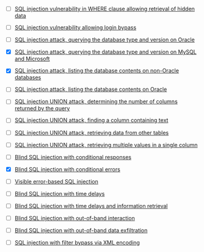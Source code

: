 - [ ] [SQL injection vulnerability in WHERE clause allowing retrieval of hidden data](https://portswigger.net/web-security/sql-injection/lab-retrieve-hidden-data)

- [ ] [SQL injection vulnerability allowing login bypass](https://portswigger.net/web-security/sql-injection/lab-login-bypass)

- [ ] [SQL injection attack, querying the database type and version on Oracle](https://portswigger.net/web-security/sql-injection/examining-the-database/lab-querying-database-version-oracle)

- [x] [SQL injection attack, querying the database type and version on MySQL and Microsoft](https://portswigger.net/web-security/sql-injection/examining-the-database/lab-querying-database-version-mysql-microsoft)

- [x] [SQL injection attack, listing the database contents on non-Oracle databases](https://portswigger.net/web-security/sql-injection/examining-the-database/lab-listing-database-contents-non-oracle)

- [ ] [SQL injection attack, listing the database contents on Oracle](https://portswigger.net/web-security/sql-injection/examining-the-database/lab-listing-database-contents-oracle)

- [ ] [SQL injection UNION attack, determining the number of columns returned by the query](https://portswigger.net/web-security/sql-injection/union-attacks/lab-determine-number-of-columns)

- [ ] [SQL injection UNION attack, finding a column containing text](https://portswigger.net/web-security/sql-injection/union-attacks/lab-find-column-containing-text)

- [ ] [SQL injection UNION attack, retrieving data from other tables](https://portswigger.net/web-security/sql-injection/union-attacks/lab-retrieve-data-from-other-tables)

- [ ] [SQL injection UNION attack, retrieving multiple values in a single column](https://portswigger.net/web-security/sql-injection/union-attacks/lab-retrieve-multiple-values-in-single-column)

- [ ] [Blind SQL injection with conditional responses](https://portswigger.net/web-security/sql-injection/blind/lab-conditional-responses)

- [x] [Blind SQL injection with conditional errors](https://portswigger.net/web-security/sql-injection/blind/lab-conditional-errors)

- [ ] [Visible error-based SQL injection](https://portswigger.net/web-security/sql-injection/blind/lab-sql-injection-visible-error-based)

- [ ] [Blind SQL injection with time delays](https://portswigger.net/web-security/sql-injection/blind/lab-time-delays)

- [ ] [Blind SQL injection with time delays and information retrieval](https://portswigger.net/web-security/sql-injection/blind/lab-time-delays-info-retrieval)

- [ ] [Blind SQL injection with out-of-band interaction](https://portswigger.net/web-security/sql-injection/blind/lab-out-of-band)

- [ ] [Blind SQL injection with out-of-band data exfiltration](https://portswigger.net/web-security/sql-injection/blind/lab-out-of-band-data-exfiltration)

- [ ] [SQL injection with filter bypass via XML encoding](https://portswigger.net/web-security/sql-injection/lab-sql-injection-with-filter-bypass-via-xml-encoding)

